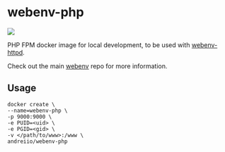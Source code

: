 # webenv-php

[![](https://images.microbadger.com/badges/image/andreiio/webenv-php.svg)](https://microbadger.com/images/andreiio/webenv-php)

PHP FPM docker image for local development, to be used with [webenv-httpd](https://github.com/andreiio/webenv-httpd).

Check out the main [webenv](https://github.com/andreiio/webenv) repo for more information.

## Usage
```
docker create \
--name=webenv-php \
-p 9000:9000 \
-e PUID=<uid> \
-e PGID=<gid> \
-v </path/to/www>:/www \
andreiio/webenv-php
```
